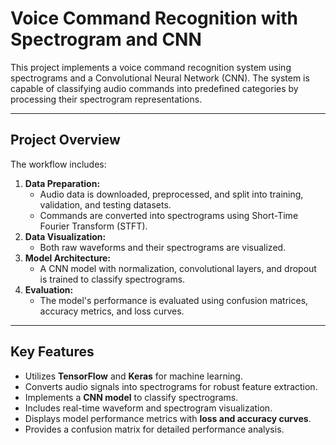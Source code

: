 # Voice Command Recognition with Spectrogram and CNN

This project implements a voice command recognition system using spectrograms and a Convolutional Neural Network (CNN). The system is capable of classifying audio commands into predefined categories by processing their spectrogram representations.

---

## Project Overview

The workflow includes:
1. **Data Preparation:**
   - Audio data is downloaded, preprocessed, and split into training, validation, and testing datasets.
   - Commands are converted into spectrograms using Short-Time Fourier Transform (STFT).
2. **Data Visualization:**
   - Both raw waveforms and their spectrograms are visualized.
3. **Model Architecture:**
   - A CNN model with normalization, convolutional layers, and dropout is trained to classify spectrograms.
4. **Evaluation:**
   - The model's performance is evaluated using confusion matrices, accuracy metrics, and loss curves.

---

## Key Features

- Utilizes **TensorFlow** and **Keras** for machine learning.
- Converts audio signals into spectrograms for robust feature extraction.
- Implements a **CNN model** to classify spectrograms.
- Includes real-time waveform and spectrogram visualization.
- Displays model performance metrics with **loss and accuracy curves**.
- Provides a confusion matrix for detailed performance analysis.
